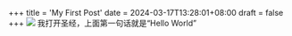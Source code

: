 +++
title = 'My First Post'
date = 2024-03-17T13:28:01+08:00
draft = false
+++
![](https:a-b-ab/picture/202403181241281.jpg)
我打开圣经，上面第一句话就是“Hello World”